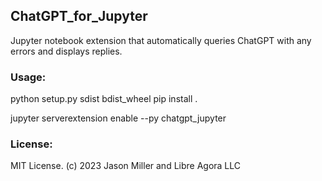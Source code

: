 ## ChatGPT_for_Jupyter
Jupyter notebook extension that automatically queries ChatGPT with any errors and displays replies.


### Usage:
python setup.py sdist bdist_wheel
pip install .

jupyter serverextension enable --py chatgpt_jupyter


### License:
MIT License. (c) 2023 Jason Miller and Libre Agora LLC
